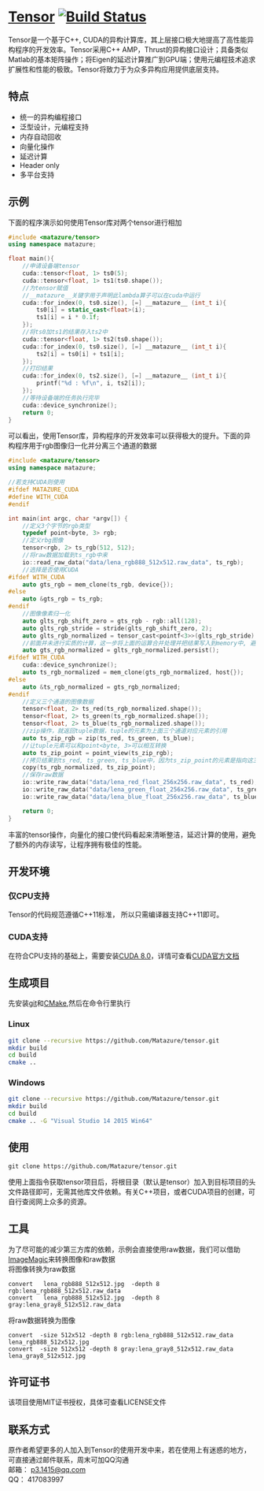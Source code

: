 # [Tensor](https://github.com/Matazure/tensor) [![Build Status](https://travis-ci.org/Matazure/tensor.svg?branch=master)](https://travis-ci.org/Matazure/tensor)
Tensor是一个基于C++, CUDA的异构计算库，其上层接口极大地提高了高性能异构程序的开发效率。Tensor采用C++ AMP，Thrust的异构接口设计；具备类似Matlab的基本矩阵操作；将Eigen的延迟计算推广到GPU端；使用元编程技术追求扩展性和性能的极致。Tensor将致力于为众多异构应用提供底层支持。

## 特点
* 统一的异构编程接口
* 泛型设计，元编程支持
* 内存自动回收
* 向量化操作
* 延迟计算
* Header only
* 多平台支持

## 示例
 下面的程序演示如何使用Tensor库对两个tensor进行相加
``` cpp
#include <matazure/tensor>
using namespace matazure;

float main(){
    //申请设备端tensor
    cuda::tensor<float, 1> ts0(5);
    cuda::tensor<float, 1> ts1(ts0.shape());	
    //为tensor赋值
    //__matazure__关键字用于声明此lambda算子可以在cuda中运行
    cuda::for_index(0, ts0.size(), [=] __matazure__ (int_t i){
        ts0[i] = static_cast<float>(i);
        ts1[i] = i * 0.1f;
    });	
    //将ts0加ts1的结果存入ts2中
    cuda::tensor<float, 1> ts2(ts0.shape());
    cuda::for_index(0, ts0.size(), [=] __matazure__ (int_t i){
        ts2[i] = ts0[i] + ts1[i];
    });
    //打印结果
    cuda::for_index(0, ts2.size(), [=] __matazure__ (int_t i){
        printf("%d : %f\n", i, ts2[i]);
    });	
    //等待设备端的任务执行完毕
    cuda::device_synchronize();
    return 0;
}
```
可以看出，使用Tensor库，异构程序的开发效率可以获得极大的提升。下面的异构程序用于rgb图像归一化并分离三个通道的数据
``` cpp
#include <matazure/tensor>
using namespace matazure;

//若支持CUDA则使用
#ifdef MATAZURE_CUDA
#define WITH_CUDA
#endif

int main(int argc, char *argv[]) {
    //定义3个字节的rgb类型
    typedef point<byte, 3> rgb;
    //定义rbg图像
    tensor<rgb, 2> ts_rgb(512, 512);
    //将raw数据加载到ts_rgb中来
    io::read_raw_data("data/lena_rgb888_512x512.raw_data", ts_rgb);
    //选择是否使用CUDA
#ifdef WITH_CUDA
    auto gts_rgb = mem_clone(ts_rgb, device{});
#else
    auto &gts_rgb = ts_rgb;
#endif
    //图像像素归一化
    auto glts_rgb_shift_zero = gts_rgb - rgb::all(128);
    auto glts_rgb_stride = stride(glts_rgb_shift_zero, 2);
    auto glts_rgb_normalized = tensor_cast<pointf<3>>(glts_rgb_stride) / pointf<3>::all(128.0f);
    //前面并未进行实质的计算，这一步将上面的运算合并处理并把结果写入到memory中, 避免了额外的内存开销
    auto gts_rgb_normalized = glts_rgb_normalized.persist();
#ifdef WITH_CUDA
    cuda::device_synchronize();
    auto ts_rgb_normalized = mem_clone(gts_rgb_normalized, host{});
#else
    auto &ts_rgb_normalized = gts_rgb_normalized;
#endif
    //定义三个通道的图像数据
    tensor<float, 2> ts_red(ts_rgb_normalized.shape());
    tensor<float, 2> ts_green(ts_rgb_normalized.shape());
    tensor<float, 2> ts_blue(ts_rgb_normalized.shape());
    //zip操作，就返回tuple数据，tuple的元素为上面三个通道对应元素的引用
    auto ts_zip_rgb = zip(ts_red, ts_green, ts_blue);
    //让tuple元素可以和point<byte, 3>可以相互转换
    auto ts_zip_point = point_view(ts_zip_rgb);
    //拷贝结果到ts_red, ts_green, ts_blue中，因为ts_zip_point的元素是指向这三个通道的引用
    copy(ts_rgb_normalized, ts_zip_point);
    //保存raw数据
    io::write_raw_data("data/lena_red_float_256x256.raw_data", ts_red);
    io::write_raw_data("data/lena_green_float_256x256.raw_data", ts_green);
    io::write_raw_data("data/lena_blue_float_256x256.raw_data", ts_blue);

    return 0;
}
```
丰富的tensor操作，向量化的接口使代码看起来清晰整洁，延迟计算的使用，避免了额外的内存读写，让程序拥有极佳的性能。
## 开发环境
### 仅CPU支持
Tensor的代码规范遵循C++11标准， 所以只需编译器支持C++11即可。
### CUDA支持
在符合CPU支持的基础上，需要安装[CUDA 8.0](https://developer.nvidia.com/cuda-downloads)，详情可查看[CUDA官方文档](http://docs.nvidia.com/cuda/index.html#axzz4kQuxAvUe)

## 生成项目
先安装[git](https://git-scm.com/)和[CMake](https://cmake.org/),然后在命令行里执行
### Linux
``` sh
git clone --recursive https://github.com/Matazure/tensor.git
mkdir build
cd build
cmake ..
```
### Windows
``` sh
git clone --recursive https://github.com/Matazure/tensor.git
mkdir build
cd build
cmake .. -G "Visual Studio 14 2015 Win64"
```

## 使用
```
git clone https://github.com/Matazure/tensor.git
```
使用上面指令获取tensor项目后，将根目录（默认是tensor）加入到目标项目的头文件路径即可，无需其他库文件依赖。有关C++项目，或者CUDA项目的创建，可自行查阅网上众多的资源。

## 工具
为了尽可能的减少第三方库的依赖，示例会直接使用raw数据，我们可以借助[ImageMagic](http://www.imagemagick.org/)来转换图像和raw数据  
将图像转换为raw数据
```
convert   lena_rgb888_512x512.jpg  -depth 8 rgb:lena_rgb888_512x512.raw_data
convert   lena_rgb888_512x512.jpg  -depth 8 gray:lena_gray8_512x512.raw_data
```
将raw数据转换为图像
```
convert  -size 512x512 -depth 8 rgb:lena_rgb888_512x512.raw_data lena_rgb888_512x512.jpg
convert  -size 512x512 -depth 8 gray:lena_gray8_512x512.raw_data lena_gray8_512x512.jpg
```
## 许可证书
该项目使用MIT证书授权，具体可查看LICENSE文件

## 联系方式
原作者希望更多的人加入到Tensor的使用开发中来，若在使用上有迷惑的地方，可直接通过邮件联系，周末可加QQ沟通  
邮箱： p3.1415@qq.com  
QQ： 417083997
